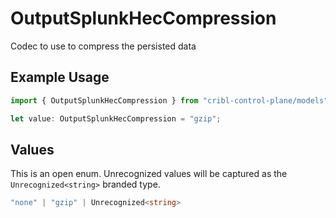 # OutputSplunkHecCompression

Codec to use to compress the persisted data

## Example Usage

```typescript
import { OutputSplunkHecCompression } from "cribl-control-plane/models";

let value: OutputSplunkHecCompression = "gzip";
```

## Values

This is an open enum. Unrecognized values will be captured as the `Unrecognized<string>` branded type.

```typescript
"none" | "gzip" | Unrecognized<string>
```